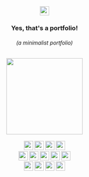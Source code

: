 <div> 

  <div align="center"> 
    <a href="https://www.linkedin.com/in/brnsalg/" target="_blank"><img height="24rem" src="https://img.shields.io/badge/LinkedIn-0077B5?style=for-the-badge&logo=linkedin&logoColor=white" /></a>
      <h3><strong>Yes, that's a portfolio!</strong></h3>
      <h6><i>(a minimalist portfolio)</i></h6>
  </div>
  
  
  <div align="center"> 
      <img height="200rem" src="https://i.pinimg.com/originals/18/80/ad/1880ad6f253bca33941695c3c25b54c7.gif"/>
  </div>
  
  <br>
  
  <div align="center">
    <img height="24rem" src="https://img.shields.io/badge/html5-%23E34F26.svg?style=for-the-badge&logo=html5&logoColor=white" />
    <img height="24rem" src="https://img.shields.io/badge/css3-%231572B6.svg?style=for-the-badge&logo=css3&logoColor=white" />
    <img height="24rem" src="https://img.shields.io/badge/javascript-%23323330.svg?style=for-the-badge&logo=javascript&logoColor=%23F7DF1E" />
    <img height="24rem" src="https://img.shields.io/badge/TypeScript-007ACC?style=for-the-badge&logo=typescript&logoColor=white" />
    <!--- <img height="24rem" src="https://img.shields.io/badge/PHP-777BB4?style=for-the-badge&logo=php&logoColor=white" /> --->
      <br>
    <img height="24rem" src="https://img.shields.io/badge/bootstrap-%23563D7C.svg?style=for-the-badge&logo=bootstrap&logoColor=white" />
    <img height="24rem" src="https://img.shields.io/badge/Angular-DD0031?style=for-the-badge&logo=angular&logoColor=white" />
    <img height="24rem" src="https://img.shields.io/badge/Node.js-339933?style=for-the-badge&logo=nodedotjs&logoColor=white" />
    <img height="24rem" src="https://img.shields.io/badge/Ionic-3880FF?style=for-the-badge&logo=ionic&logoColor=white" />
    <img height="24rem" src="https://img.shields.io/badge/Android_Studio-3DDC84?style=for-the-badge&logo=android-studio&logoColor=white" />
    <!--- <img height="24rem" src="https://img.shields.io/badge/Laravel-FF2D20?style=for-the-badge&logo=laravel&logoColor=white" /> --->
      <br>
    <!--- <img height="24rem" src="https://img.shields.io/badge/-GraphQL-E10098?style=for-the-badge&logo=graphql&logoColor=white" /> --->
    <img height="24rem" src="https://img.shields.io/badge/firebase-ffca28?style=for-the-badge&logo=firebase&logoColor=black" />
    <img height="24rem" src="https://img.shields.io/badge/MongoDB-4EA94B?style=for-the-badge&logo=mongodb&logoColor=white" />
    <img height="24rem" src="https://img.shields.io/badge/MySQL-005C84?style=for-the-badge&logo=mysql&logoColor=white" />
    <img height="24rem" src="https://img.shields.io/badge/Ubuntu-E95420?style=for-the-badge&logo=ubuntu&logoColor=white" />
  </div>
  
</div>
